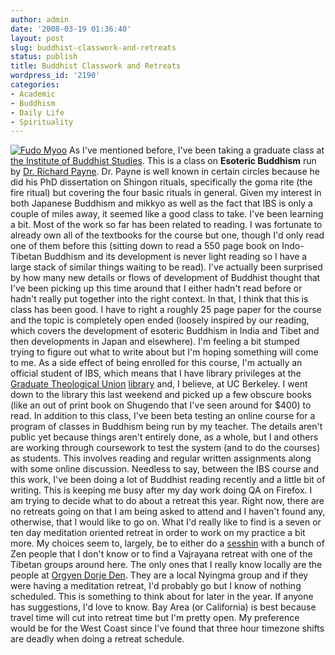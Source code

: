 ```yaml
---
author: admin
date: '2008-03-19 01:36:40'
layout: post
slug: buddhist-classwork-and-retreats
status: publish
title: Buddhist Classwork and Retreats
wordpress_id: '2190'
categories:
- Academic
- Buddhism
- Daily Life
- Spirituality
---
```


[![Fudo
Myoo](http://static.flickr.com/125/322003067_e0e20652ce_o.jpg)](http://www.flickr.com/photos/albill/322003067/ "Fudo Myoo")
As I've mentioned before, I've been taking a graduate class at [the
Institute of Buddhist Studies](http://shin-ibs.edu/). This is a class on
**Esoteric Buddhism** run by [Dr. Richard
Payne](http://www.amazon.com/exec/obidos/search-handle-url?_encoding=UTF8&search-type=ss&index=books&field-author=Richard%20K.%20Payne).
Dr. Payne is well known in certain circles because he did his PhD
dissertation on Shingon rituals, specifically the goma rite (the fire
ritual) but covering the four basic rituals in general. Given my
interest in both Japanese Buddhism and mikkyo as well as the fact that
IBS is only a couple of miles away, it seemed like a good class to take.
I've been learning a bit. Most of the work so far has been related to
reading. I was fortunate to already own all of the textbooks for the
course but one, though I'd only read one of them before this (sitting
down to read a 550 page book on Indo-Tibetan Buddhism and its
development is never light reading so I have a large stack of similar
things waiting to be read). I've actually been surprised by how many new
details or flows of development of Buddhist thought that I've been
picking up this time around that I either hadn't read before or hadn't
really put together into the right context. In that, I think that this
is class has been good. I have to right a roughly 25 page paper for the
course and the topic is completely open ended (loosely inspired by our
reading, which covers the development of esoteric Buddhism in India and
Tibet and then developments in Japan and elsewhere). I'm feeling a bit
stumped trying to figure out what to write about but I'm hoping
something will come to me. As a side effect of being enrolled for this
course, I'm actually an official student of IBS, which means that I have
library privileges at the [Graduate Theological
Union](http://www.gtu.edu) [library](http://library.gtu.edu) and, I
believe, at UC Berkeley. I went down to the library this last weekend
and picked up a few obscure books (like an out of print book on Shugendo
that I've seen around for $400) to read. In addition to this class, I've
been beta testing an online course for a program of classes in Buddhism
being run by my teacher. The details aren't public yet because things
aren't entirely done, as a whole, but I and others are working through
coursework to test the system (and to do the courses) as students. This
involves reading and regular written assignments along with some online
discussion. Needless to say, between the IBS course and this work, I've
been doing a lot of Buddhist reading recently and a little bit of
writing. This is keeping me busy after my day work doing QA on Firefox.
I am trying to decide what to do about a retreat this year. Right now,
there are no retreats going on that I am being asked to attend and I
haven't found any, otherwise, that I would like to go on. What I'd
really like to find is a seven or ten day meditation oriented retreat in
order to work on my practice a bit more. My choices seem to, largely, be
to either do a [sesshin](http://en.wikipedia.org/wiki/Sesshin) with a
bunch of Zen people that I don't know or to find a Vajrayana retreat
with one of the Tibetan groups around here. The only ones that I really
know locally are the people at [Orgyen Dorje
Den](http://www.orgyendorjeden.org/). They are a local Nyingma group and
if they were having a meditation retreat, I'd probably go but I know of
nothing scheduled. This is something to think about for later in the
year. If anyone has suggestions, I'd love to know. Bay Area (or
California) is best because travel time will cut into retreat time but
I'm pretty open. My preference would be for the West Coast since I've
found that three hour timezone shifts are deadly when doing a retreat
schedule.
